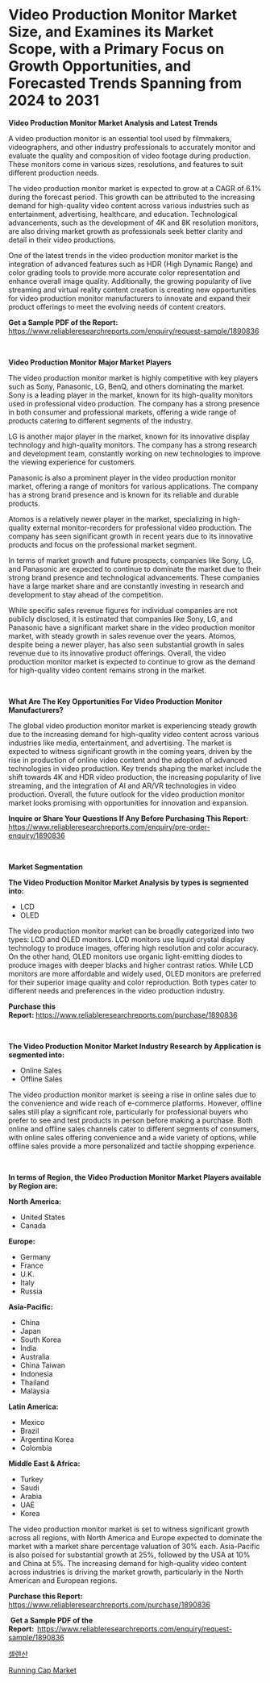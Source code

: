 <p><h1>Video Production Monitor Market Size, and Examines its Market Scope, with a Primary Focus on Growth Opportunities, and Forecasted Trends Spanning from 2024 to 2031</h1></p><p><strong>Video Production Monitor Market Analysis and Latest Trends</strong></p>
<p><p>A video production monitor is an essential tool used by filmmakers, videographers, and other industry professionals to accurately monitor and evaluate the quality and composition of video footage during production. These monitors come in various sizes, resolutions, and features to suit different production needs.</p><p>The video production monitor market is expected to grow at a CAGR of 6.1% during the forecast period. This growth can be attributed to the increasing demand for high-quality video content across various industries such as entertainment, advertising, healthcare, and education. Technological advancements, such as the development of 4K and 8K resolution monitors, are also driving market growth as professionals seek better clarity and detail in their video productions.</p><p>One of the latest trends in the video production monitor market is the integration of advanced features such as HDR (High Dynamic Range) and color grading tools to provide more accurate color representation and enhance overall image quality. Additionally, the growing popularity of live streaming and virtual reality content creation is creating new opportunities for video production monitor manufacturers to innovate and expand their product offerings to meet the evolving needs of content creators.</p></p>
<p><strong>Get a Sample PDF of the Report:&nbsp;</strong> <a href="https://www.reliableresearchreports.com/enquiry/request-sample/1890836">https://www.reliableresearchreports.com/enquiry/request-sample/1890836</a></p>
<p>&nbsp;</p>
<p><strong>Video Production Monitor Major Market Players</strong></p>
<p><p>The video production monitor market is highly competitive with key players such as Sony, Panasonic, LG, BenQ, and others dominating the market. Sony is a leading player in the market, known for its high-quality monitors used in professional video production. The company has a strong presence in both consumer and professional markets, offering a wide range of products catering to different segments of the industry.</p><p>LG is another major player in the market, known for its innovative display technology and high-quality monitors. The company has a strong research and development team, constantly working on new technologies to improve the viewing experience for customers.</p><p>Panasonic is also a prominent player in the video production monitor market, offering a range of monitors for various applications. The company has a strong brand presence and is known for its reliable and durable products.</p><p>Atomos is a relatively newer player in the market, specializing in high-quality external monitor-recorders for professional video production. The company has seen significant growth in recent years due to its innovative products and focus on the professional market segment.</p><p>In terms of market growth and future prospects, companies like Sony, LG, and Panasonic are expected to continue to dominate the market due to their strong brand presence and technological advancements. These companies have a large market share and are constantly investing in research and development to stay ahead of the competition.</p><p>While specific sales revenue figures for individual companies are not publicly disclosed, it is estimated that companies like Sony, LG, and Panasonic have a significant market share in the video production monitor market, with steady growth in sales revenue over the years. Atomos, despite being a newer player, has also seen substantial growth in sales revenue due to its innovative product offerings. Overall, the video production monitor market is expected to continue to grow as the demand for high-quality video content remains strong in the market.</p></p>
<p>&nbsp;</p>
<p><strong>What Are The Key Opportunities For Video Production Monitor Manufacturers?</strong></p>
<p><p>The global video production monitor market is experiencing steady growth due to the increasing demand for high-quality video content across various industries like media, entertainment, and advertising. The market is expected to witness significant growth in the coming years, driven by the rise in production of online video content and the adoption of advanced technologies in video production. Key trends shaping the market include the shift towards 4K and HDR video production, the increasing popularity of live streaming, and the integration of AI and AR/VR technologies in video production. Overall, the future outlook for the video production monitor market looks promising with opportunities for innovation and expansion.</p></p>
<p><strong>Inquire or Share Your Questions If Any Before Purchasing This Report:</strong> <a href="https://www.reliableresearchreports.com/enquiry/pre-order-enquiry/1890836">https://www.reliableresearchreports.com/enquiry/pre-order-enquiry/1890836</a></p>
<p>&nbsp;</p>
<p><strong>Market Segmentation</strong></p>
<p><strong>The Video Production Monitor Market Analysis by types is segmented into:</strong></p>
<p><ul><li>LCD</li><li>OLED</li></ul></p>
<p><p>The video production monitor market can be broadly categorized into two types: LCD and OLED monitors. LCD monitors use liquid crystal display technology to produce images, offering high resolution and color accuracy. On the other hand, OLED monitors use organic light-emitting diodes to produce images with deeper blacks and higher contrast ratios. While LCD monitors are more affordable and widely used, OLED monitors are preferred for their superior image quality and color reproduction. Both types cater to different needs and preferences in the video production industry.</p></p>
<p><strong>Purchase this Report:&nbsp;</strong><a href="https://www.reliableresearchreports.com/purchase/1890836">https://www.reliableresearchreports.com/purchase/1890836</a></p>
<p>&nbsp;</p>
<p><strong>The Video Production Monitor Market Industry Research by Application is segmented into:</strong></p>
<p><ul><li>Online Sales</li><li>Offline Sales</li></ul></p>
<p><p>The video production monitor market is seeing a rise in online sales due to the convenience and wide reach of e-commerce platforms. However, offline sales still play a significant role, particularly for professional buyers who prefer to see and test products in person before making a purchase. Both online and offline sales channels cater to different segments of consumers, with online sales offering convenience and a wide variety of options, while offline sales provide a more personalized and tactile shopping experience.</p></p>
<p>&nbsp;</p>
<p><strong>In terms of Region, the Video Production Monitor Market Players available by Region are:</strong></p>
<p>
    <p> <strong> North America: </strong>
        <ul>
            <li>United States</li>
            <li>Canada</li>
        </ul>
        </p> 
    <p> <strong> Europe: </strong>
        <ul>
            <li>Germany</li>
            <li>France</li>
            <li>U.K.</li>
            <li>Italy</li>
            <li>Russia</li>
        </ul>
        </p> 
    <p> <strong> Asia-Pacific: </strong>
        <ul>
            <li>China</li>
            <li>Japan</li>
            <li>South Korea</li>
            <li>India</li>
            <li>Australia</li>
            <li>China Taiwan</li>
            <li>Indonesia</li>
            <li>Thailand</li>
            <li>Malaysia</li>
        </ul>
        </p> 
    <p> <strong> Latin America: </strong>
        <ul>
            <li>Mexico</li>
            <li>Brazil</li>
            <li>Argentina Korea</li>
            <li>Colombia</li>
        </ul>
        </p> 
    <p> <strong> Middle East & Africa: </strong>
        <ul>
            <li>Turkey</li>
            <li>Saudi</li>
            <li>Arabia</li>
            <li>UAE</li>
            <li>Korea</li>
        </ul>
    </p>
    </p>
<p><p>The video production monitor market is set to witness significant growth across all regions, with North America and Europe expected to dominate the market with a market share percentage valuation of 30% each. Asia-Pacific is also poised for substantial growth at 25%, followed by the USA at 10% and China at 5%. The increasing demand for high-quality video content across industries is driving the market growth, particularly in the North American and European regions.</p></p>
<p><strong>Purchase this Report: </strong><a href="https://www.reliableresearchreports.com/purchase/1890836">https://www.reliableresearchreports.com/purchase/1890836</a></p>
<p>&nbsp;<strong>Get a Sample PDF of the Report:&nbsp;&nbsp;</strong><a href="https://www.reliableresearchreports.com/enquiry/request-sample/1890836">https://www.reliableresearchreports.com/enquiry/request-sample/1890836</a></p>
<p><strong></strong></p>
<p><p><a href="https://github.com/vdhdwjyp90142/Market-Research-Report-List-1/blob/main/84989895777.md">셀렌산</a></p><p><a href="https://github.com/lbird53714/Market-Research-Report-List-3/blob/main/running-cap-market.md">Running Cap Market</a></p></p>